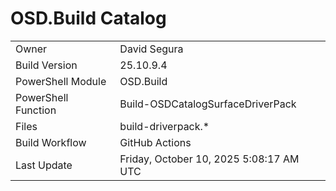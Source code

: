 ﻿# OSD.Build Catalog

| | |
|-|-|
| Owner | David Segura |
| Build Version | 25.10.9.4 |
| PowerShell Module | OSD.Build |
| PowerShell Function | Build-OSDCatalogSurfaceDriverPack |
| Files | build-driverpack.* |
| Build Workflow | GitHub Actions |
| Last Update | Friday, October 10, 2025 5:08:17 AM UTC |
